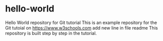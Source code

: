 # hello-world
Hello World repository for Git tutorial
This is an example repository for the Git tutoial on https://www.w3schools.com
add new line in file readme
This repository is built step by step in the tutorial. 
